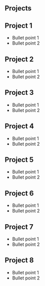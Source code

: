 ## Projects

## Project 1
*  Bullet point 1
*  Bullet point 2

## Project 2
*  Bullet point 1
*  Bullet point 2

## Project 3
*  Bullet point 1
*  Bullet point 2

## Project 4
*  Bullet point 1
*  Bullet point 2

## Project 5
*  Bullet point 1
*  Bullet point 2

## Project 6
*  Bullet point 1
*  Bullet point 2

## Project 7
*  Bullet point 1
*  Bullet point 2

## Project 8
*  Bullet point 1
*  Bullet point 2

